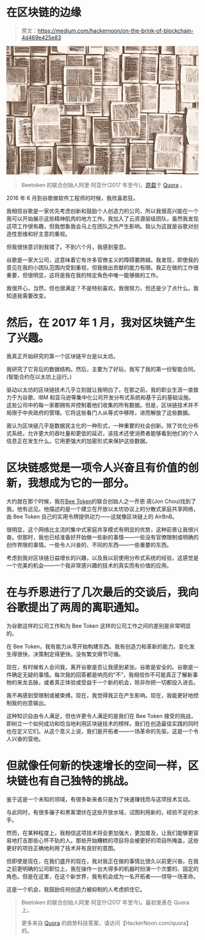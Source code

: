 # 在区块链的边缘

> 原文：<https://medium.com/hackernoon/on-the-brink-of-blockchain-4d469e425e83>

![](img/40b0748f87cb2f37fe268a9ec3d6ba4f.png)

> Beetoken 的联合创始人阿里·阿亚什(2017 年至今)。[原载](https://www.quora.com/What-is-blockchain-technology-How-can-one-build-a-career-in-this-What-is-the-scope/answer/Ali-Ayyash)于 [Quora](http://quora.com/?ref=hackernoon) 。

2016 年 6 月到谷歌做软件工程师的时候，我欣喜若狂。

我相信谷歌是一家优先考虑创新和鼓励个人创造力的公司，所以我很高兴能在一个我可以开始展示这些精神肌肉的地方工作。我加入了云资源层级团队，虽然我发现这项工作很有趣，但我想象我会马上在团队之外产生影响。我认为这就是谷歌对创造性思维和好主意的重视。

但我很快意识到我错了。不到六个月，我感到窒息。

谷歌是一家大公司，这意味着它有许多官僚主义的障碍要跨越。我发现，即使我的意见在我的小团队范围内受到重视，但我做出贡献的能力有限。我正在做的工作很重要，但很明显，这将是我在我的特定角色中唯一能够做的工作。

我很开心，当然，但也很满足？不是特别喜欢。我很努力，但还是少了点什么。我知道我需要改变。

# **然后，在 2017 年 1 月，我对区块链产生了兴趣。**

我真正开始研究的第一个区块链平台是以太坊。

我研究了它背后的数据结构。然后，主要为了好玩，我写了我的第一份智能合同。(智能合约在以太坊上运行。)

驱动以太坊的区块链技术几乎立刻就让我明白了。在那之前，我的职业生涯一直致力于为谷歌、IBM 和亚马逊等集中化公司开发分布式系统和基于云的基础设施。这些公司中的每一家都拥有并控制着他们收集的所有数据。但是，区块链技术并不局限于中央政府的管理。它将这些看门人从等式中移除，进而解放了这些数据。

我认为区块链几乎是数据民主化的一种形式，一种重要的社会创新。除了优化分布式系统，允许更大的吞吐量和更低的延迟，该技术还使消费者能够看到他们的个人信息正在发生什么。它用更强大的加密形式来保护这些数据。

# **区块链感觉是一项令人兴奋且有价值的创新，我想成为它的一部分。**

大约就在那个时候，我在[Bee Token](https://www.beetoken.com/)的联合创始人之一乔恩·周(Jon Chou)找到了我。他有远见。他描述的是一个建立在开放以太坊协议上的分散式家庭共享网络，由 Bee Token 自己的实用令牌提供动力——这就像区块链上的 AirBnB。

很明显，这个网络比主流的集中式家庭共享模式有明显的优势，这种前景让我很兴奋。但那时，我也已经准备好开始做一些新的事情——一些没有官僚限制或明确的创作界限的事情。一些令人兴奋的、不同的东西——一些重要的东西。

考虑到我对区块链日益增长的兴趣，以及我以前使用分布式系统的经验，这感觉是一个完美的机会——一个我非常感兴趣的技术的真实而有价值的应用。

# **在与乔恩进行了几次最后的交谈后，我向谷歌提出了两周的离职通知。**

为谷歌这样的公司工作和为 Bee Token 这样的公司工作之间的差别是非常明显的。

在 Bee Token，我有能力从零开始构建东西。我有创造力和革新的能力。变化发生得很快，决策制定得更快。没有繁文缛节可循。

现在，有时候有人会问我，离开谷歌是否让我感到紧张。谷歌是安全的。谷歌是一件确定无疑的事情。每次我的回答都是响亮的“不”，我相信你不可能真正了解新事物的来龙去脉，或者真正体验或受益于一个新的机会，除非你把一切都投入进去。

我不再感到受限制或被束缚。现在，我觉得我正在产生影响。现在，我能更好地控制我的创意输出。

这种知识自由令人满足，但也许更令人满足的是我们在 Bee Token 接受的挑战，即树立一个如何成功和恰当地利用区块链技术的榜样。我们在创造最佳实践的同时也在定义它们。从这个意义上说，我们是开拓者——一场革命的先驱。这是一个令人兴奋的营地。

# **但就像任何新的快速增长的空间一样，区块链也有自己独特的挑战。**

鉴于这是一个未知的领域，有很多新来者只是为了快速赚钱而与这项技术互动。

与此同时，有很多骗子和黑客潜伏在这些开放水域，试图利用新的，经验不足的水手。

然而，在某种程度上，我相信这项技术将会更加强大，更加普及，让我们能够更容易地打击那些心怀不轨的人。那些开始糟糕的项目将会被更好的项目所掩盖，这些更好的项目正确地利用了技术并有良好的意图。

但即使是现在，在我们盛开的现在，我对我正在做的事情比很久以前更兴奋。在我之前更明确的公司职位上，我在操作一台大得多的机器时扮演一个次要的、固定的角色。但是在这里，在这个新世界，我有机会成为一名开拓者——领导一场革命。

这是一个机会，我鼓励任何创造力被抑制的人考虑抓住它。

> Beetoken 的联合创始人阿里·阿亚什(2017 年至今)。最初发表在 Quora 上。
> 
> 更多来自 [Quora](https://medium.com/u/3853f85f7d5e?source=post_page-----4d469e425e83--------------------------------) 的趋势科技答案，请访问【HackerNoon.com/quora】的。